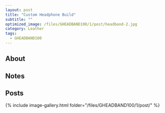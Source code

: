 ```yaml
---
layout: post
title: "Custom Headphone Build"
subtitle: "" 
optimized_image: /files/GHEADBAND100/1/post/headband-2.jpg
category: Leather
tags:
  - GHEADBAND100
---
```


## About

## Notes

## Posts

{% include image-gallery.html folder="/files/GHEADBAND100/1/post/" %}

